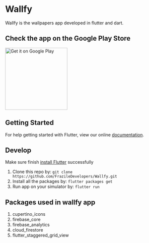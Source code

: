 # Wallfy

Wallfy is the wallpapers app developed in flutter and dart.

## Check the app on the Google Play Store

<a href='#'>
  <img alt='Get it on Google Play' src='https://play.google.com/intl/en_us/badges/images/generic/en_badge_web_generic.png' width='200'/>
</a>

## Getting Started

For help getting started with Flutter, view our online
[documentation](https://flutter.io/).

## Develop

Make sure finish [install Flutter](https://flutter.io/get-started/install/) successfully

1. Clone this repo by: `git clone https://github.com/FrazileDevelopers/Wallfy.git`
2. Install all the packages by: `flutter packages get`
3. Run app on your simulator by: `flutter run`

## Packages used in wallfy app

1. cupertino_icons
2. firebase_core
3. firebase_analytics
4. cloud_firestore
5. flutter_staggered_grid_view
